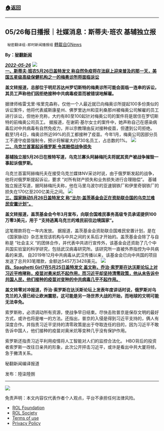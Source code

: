 ###  [:house:返回](README.md)
---


## 05/26每日播报｜社媒消息：斯蒂夫·班农 基辅独立报
` 秘密翻译组-即时新闻播报组` [轉載自GNews](https://gnews.org/zh-hans/2603854/)

**By：[秘翻新闻](https://gettr.com/post/p1bchqq6bda)**
 
***[2022-05-26](https://gettr.com/post/p1bchqq6bda)***
 ![](https://assets.gnews.org/wp-content/uploads/2022/05/1-336_1653548583.png)  
**[一、斯蒂夫·班农5月26日盖特发文 称自然免疫将在法庭上迎来普及的那一天，美国五星级高级保健机构之一的梅奥诊所将面临诉讼](https://gettr.com/post/p1b9c7sd8d2)**
 
**盖文转报道，总部位于明尼苏达州罗切斯特的梅奥诊所可能会面临一连串的诉讼，其员工声称他们因拒绝接种中共病毒疫苗而被错误地解雇。**
 
据律师格雷戈里·埃里克森称，仅他一个人最近就已向梅奥诊所提起100多份类似的诉讼案件，他将代表威斯康星州、佛罗里达州和亚利桑那州被梅奥公司解雇的员工进行诉讼，但他补充称，大约有80至100起针对梅奥公司的案件将是居住在罗切斯特的前梅奥公司员工。 据报道，在谢莉·基尔女士的案件中，她声称自己在感染病毒后对中共病毒有自然免疫力，并以宗教理由反对接种疫苗，但遭到公司拒绝。 截至1月4日，梅奥诊所近99%的员工都接种了疫苗。今年1月，梅奥公司因部分员工不遵守疫苗强制令，预计将解雇大约730名员工，占总数的1%。
 ![](https://assets.gnews.org/wp-content/uploads/2022/05/2-113_1653549976.png)  
**[二、乌克兰首富起诉俄罗斯 令其赔偿战争损失](https://twitter.com/KyivIndependent/status/1529515375058198529)**
 
**基辅独立报5月26日在推特写道，乌克兰寡头阿赫梅托夫将就其资产被战争摧毁一事起诉俄罗斯。**
 
乌克兰首富阿赫梅托夫在接受乌克兰媒体NV采访时说，由于俄罗斯发起的战争，他将对俄罗斯提起诉讼，要求 “对所有财产损失和业务损失进行合理赔偿”。 基辅独立报还写道，据阿赫梅托夫称，他在马里乌波尔的亚速钢铁厂和伊里奇钢铁厂的损失在170亿至200亿美元之间。
 ![](https://assets.gnews.org/wp-content/uploads/2022/05/3-89_1653550126.png)  
**[三、国家脉动5月26日盖特发文 称“比尔·盖茨基金会正在资助联合国的乌克兰难民安置计划”。](https://gettr.com/post/p1b93pv93d1)**
 
**盖文转报道，盖茨基金会今年3月宣布，向联合国难民事务高级专员承诺提供100万零3美元，用于 “支持逃离乌克兰的难民前往边境国家”。**
 
这笔赠款将在一年内发放。 据报道，盖茨基金会资助联合国难民安置计划，是在《国家脉动》杂志发现该机构与中共之间的关系后才开始的。盖茨基金会除了与自称是 “社会主义 “的团体合作，并代表中共进行宣传外，该基金会还资助了几个中共国实验室的科学研究，包括武汉病毒研究所。该研究所一直被外界指控为中共病毒的来源。 自2019年12月中共病毒从武汉传播以来，该基金会已向中共国的项目发送了总共93笔赠款，金额达5457万3428美元。
 ![](https://assets.gnews.org/wp-content/uploads/2022/05/004-2_1653550282.jpg)  
**[四、Spaghetti Girl7在5月25日盖特发文 盖文称，乔治·索罗斯在达沃斯论坛上对习近平咆哮称，疫苗对奥米炕不起作用，而习近平却坚持清零政策，他从未告诉中共国人民，他们接种的疫苗对变种的中共病毒几乎不起作用。](https://gettr.com/comment/c12vn8y2009)**
 
**盖文转零对冲报道，乔治·索罗斯在达沃斯论坛上发表年度讲话时说，俄罗斯对乌克兰的入侵已经让欧洲震怒，这可能是另一场世界大战的开始，而地球的文明可能无法幸免。**
 
索罗斯称，必须调动所有资源，使战争早日结束。尽快击败普京是保存文明的最好方式，或许也将是唯一的方法。还指出，普京的入侵是得到习近平支持的，俩人有深度合作。并指责习近平坚持的清零政策是出于夺取连任的目的，因为习近平不敢告诉中国人，他们接种的疫苗对奥米炕等变种几乎没有保护作用。
 
索罗斯还指责习近平利用疫情将人工智能对人们的监控合法化。 HBO背后的投资者索罗斯一改往日亲共的形象，此次公开抨击习近平，或许是看出中共大厦将倾，急于撇清关系。
 
秘翻新闻编译报道
 
发布：陸柒陸捌
 
* * *
 ![](https://assets.gnews.org/wp-content/uploads/2022/05/IMAGE-2022-03-31-224805-9_1653484774.jpg) 

免责声明：本文内容仅代表作者个人观点，平台不承担任何法律风险。
  
- [ROL Foundation](https://rolfoundation.org/)
- [ROL Society](https://rolsociety.org/)
- [Terms of use](https://gnews.org/terms-of-use-3/)
- [Privacy Policy](https://gnews.org/privacy-policy/)
